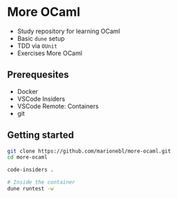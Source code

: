 # More OCaml

* Study repository for learning OCaml
* Basic `dune` setup
* TDD via `OUnit`
* Exercises More OCaml

## Prerequesites

* Docker
* VSCode Insiders
* VSCode Remote: Containers
* git

## Getting started

```sh
git clone https://github.com/marionebl/more-ocaml.git
cd more-ocaml

code-insiders .

# Inside the container
dune runtest -w
```
